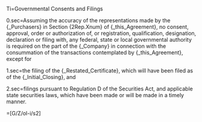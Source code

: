 Ti=Governmental Consents and Filings

0.sec=Assuming the accuracy of the representations made by the {_Purchasers} in Section {2Rep.Xnum} of {_this_Agreement}, no consent, approval, order or authorization of, or registration, qualification, designation, declaration or filing with, any federal, state or local governmental authority is required on the part of the {_Company} in connection with the consummation of the transactions contemplated by {_this_Agreement}, except for

1.sec=the filing of the {_Restated_Certificate}, which will have been filed as of the {_Initial_Closing}, and

2.sec=filings pursuant to Regulation D of the Securities Act, and applicable state securities laws, which have been made or will be made in a timely manner.

=[G/Z/ol-i/s2]
